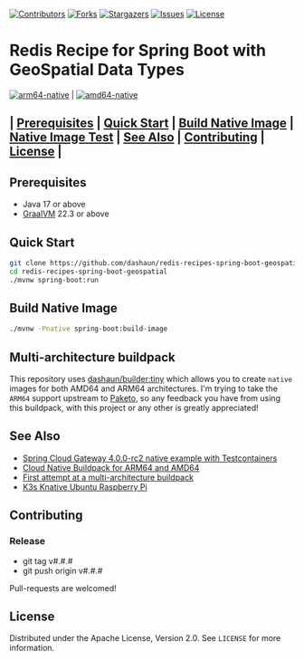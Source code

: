 [![Contributors][contributors-shield]][contributors-url]
[![Forks][forks-shield]][forks-url]
[![Stargazers][stars-shield]][stars-url]
[![Issues][issues-shield]][issues-url]
[![License][license-shield]][license-url]

# Redis Recipe for Spring Boot with GeoSpatial Data Types

[![arm64-native](https://circleci.com/gh/dashaun/redis-recipes-spring-boot-geospatial.svg?style=shield)](https://app.circleci.com/pipelines/github/dashaun/redis-recipes-spring-boot-geospatial) |
[![amd64-native](https://github.com/dashaun/redis-recipes-spring-boot-geospatial/actions/workflows/amd64-native.yml/badge.svg)](https://github.com/dashaun/redis-recipes-spring-boot-geospatial/actions/workflows/amd64-native.yml)


## | [Prerequisites](#prerequisites) | [Quick Start](#quick-start) | [Build Native Image](#build-native-image) | [Native Image Test](#native-image-test) | [See Also](#see-also) | [Contributing](#contributing) | [License](#license) |

## Prerequisites

- Java 17 or above
- [GraalVM](https://graalvm.org) 22.3 or above

## Quick Start

```bash
git clone https://github.com/dashaun/redis-recipes-spring-boot-geospatial
cd redis-recipes-spring-boot-geospatial
./mvnw spring-boot:run
```

## Build Native Image

```bash
./mvnw -Pnative spring-boot:build-image
```

## Multi-architecture buildpack

This repository uses [dashaun/builder:tiny](https://hub.docker.com/r/dashaun/builder)
which allows you to create `native` images for both AMD64 and ARM64 architectures.
I'm trying to take the `ARM64` support upstream to [Paketo](https://paketo.io), so any feedback you have from using this buildpack, with this project or any other is greatly appreciated!

## See Also

- [Spring Cloud Gateway 4.0.0-rc2 native example with Testcontainers](https://dashaun.com/posts/spring-cloud-gateway-4-0-0-rc2-native-example-with-testcontainers/)
- [Cloud Native Buildpack for ARM64 and AMD64](https://dashaun.com/posts/java-native-builder-multiarch-7-41-0/)
- [First attempt at a multi-architecture buildpack](https://dashaun.com/posts/multiarch-builder-poc/)
- [K3s Knative Ubuntu Raspberry Pi](https://dashaun.com/posts/k3s-knative-ubuntu-raspberry-pi/)

<!-- CONTRIBUTING -->
## Contributing

### Release

- git tag v#.#.#
- git push origin v#.#.#

Pull-requests are welcomed!

<!-- LICENSE -->
## License

Distributed under the Apache License, Version 2.0. See `LICENSE` for more information.

<!-- MARKDOWN LINKS & IMAGES -->
<!-- https://www.markdownguide.org/basic-syntax/#reference-style-links -->
[contributors-shield]: https://img.shields.io/github/contributors/dashaun/redis-recipes-spring-boot-geospatial.svg?style=for-the-badge
[contributors-url]: https://github.com/dashaun/redis-recipes-spring-boot-geospatial/graphs/contributors
[forks-shield]: https://img.shields.io/github/forks/dashaun/redis-recipes-spring-boot-geospatial.svg?style=for-the-badge
[forks-url]: https://github.com/dashaun/redis-recipes-spring-boot-geospatial/network/members
[stars-shield]: https://img.shields.io/github/stars/dashaun/redis-recipes-spring-boot-geospatial.svg?style=for-the-badge
[stars-url]: https://github.com/dashaun/redis-recipes-spring-boot-geospatial/stargazers
[issues-shield]: https://img.shields.io/github/issues/dashaun/redis-recipes-spring-boot-geospatial.svg?style=for-the-badge
[issues-url]: https://github.com/dashaun/redis-recipes-spring-boot-geospatial/issues
[license-shield]: https://img.shields.io/github/license/dashaun/redis-recipes-spring-boot-geospatial.svg?style=for-the-badge
[license-url]: https://github.com/dashaun/redis-recipes-spring-boot-geospatial/blob/master/LICENSE.txt
